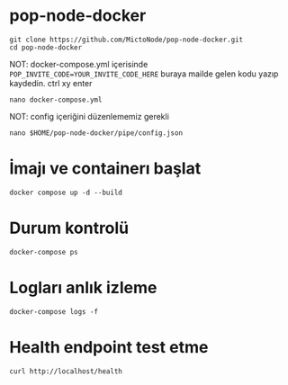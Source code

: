 # pop-node-docker

```
git clone https://github.com/MictoNode/pop-node-docker.git
cd pop-node-docker
```

NOT: docker-compose.yml içerisinde `POP_INVITE_CODE=YOUR_INVITE_CODE_HERE` buraya mailde gelen kodu yazıp kaydedin. ctrl xy enter

```
nano docker-compose.yml
```
NOT: config içeriğini düzenlememiz gerekli

```
nano $HOME/pop-node-docker/pipe/config.json
```

# İmajı ve containerı başlat
```
docker compose up -d --build
```
# Durum kontrolü
```
docker-compose ps
```
# Logları anlık izleme
```
docker-compose logs -f
```
# Health endpoint test etme
```
curl http://localhost/health
```
